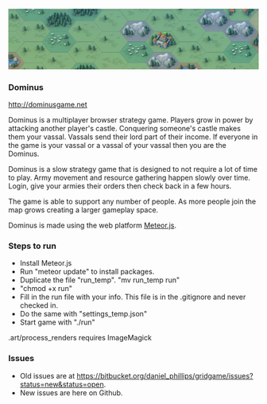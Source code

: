 ![Alt text](/public/presskit/presskit_banner.jpg?raw=true "Optional Title")

### Dominus ###
http://dominusgame.net

Dominus is a multiplayer browser strategy game.  Players grow in power by attacking another player's castle.  Conquering someone's castle makes them your vassal.  Vassals send their lord part of their income.  If everyone in the game is your vassal or a vassal of your vassal then you are the Dominus.

Dominus is a slow strategy game that is designed to not require a lot of time to play.  Army movement and resource gathering happen slowly over time.  Login, give your armies their orders then check back in a few hours.

The game is able to support any number of people.  As more people join the map grows creating a larger gameplay space.

Dominus is made using the web platform <a href="http://meteor.com">Meteor.js</a>.


### Steps to run ###

* Install Meteor.js
* Run "meteor update" to install packages.
* Duplicate the file "run_temp".  "mv run_temp run"
* "chmod +x run"
* Fill in the run file with your info.  This file is in the .gitignore and never checked in.
* Do the same with "settings_temp.json"
* Start game with "./run"

.art/process_renders requires ImageMagick


### Issues ###

* Old issues are at https://bitbucket.org/daniel_phillips/gridgame/issues?status=new&status=open.
* New issues are here on Github.
